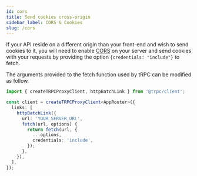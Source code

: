 ```yaml
---
id: cors
title: Send cookies cross-origin
sidebar_label: CORS & Cookies
slug: /cors
---
```


If your API reside on a different origin than your front-end and wish to send cookies to it, you will need to enable [CORS](https://developer.mozilla.org/en-US/docs/Web/HTTP/CORS) on your server and send cookies with your requests by providing the option `{credentials: "include"}` to fetch.

The arguments provided to the fetch function used by tRPC can be modified as follow.

```ts title='app.ts'
import { createTRPCProxyClient, httpBatchLink } from '@trpc/client';

const client = createTRPCProxyClient<AppRouter>({
  links: [
    httpBatchLink({
      url: 'YOUR_SERVER_URL',
      fetch(url, options) {
        return fetch(url, {
          ...options,
          credentials: 'include',
        });
      },
    }),
  ],
});
```
